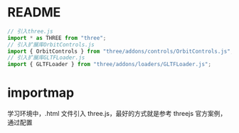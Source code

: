 # README

```ts
// 引入three.js
import * as THREE from "three";
// 引入扩展库OrbitControls.js
import { OrbitControls } from "three/addons/controls/OrbitControls.js";
// 引入扩展库GLTFLoader.js
import { GLTFLoader } from "three/addons/loaders/GLTFLoader.js";
```

# importmap

学习环境中，.html 文件引入 three.js，最好的方式就是参考 threejs 官方案例，通过配置<script type="importmap">,实现学习环境.html 文件和 vue 或 reaact 脚手架开发环境一样的写法。

```html
<!-- 具体路径配置，你根据自己文件目录设置 -->
<script type="importmap">
	{
		"imports": {
			"three": "../../../three.js/build/three.module.js"
		}
	}
</script>

<!-- 配置type="importmap",.html文件也能和项目开发环境一样方式引入threejs -->
<script type="module">
	import * as THREE from "three";
	// 浏览器控制台测试，是否引入成功
	console.log(THREE.Scene);
</script>
```

通过配置<script type="importmap">，让学习环境.html 文件，也能和 vue 或 react 开发环境中一样方式方式引入 threejs 扩展库。

配置 addons/等价于 examples/jsm/。

```html
<script type="importmap">
	{
		"imports": {
			"three": "./three.js/build/three.module.js",
			"three/addons/": "./three.js/examples/jsm/"
		}
	}
</script>

<script type="module">
	// three/addons/路径之后对应的是three.js官方文件包`/examples/jsm/`中的js库
	// 扩展库OrbitControls.js
	import { OrbitControls } from "three/addons/controls/OrbitControls.js";
	// 扩展库GLTFLoader.js
	import { GLTFLoader } from "three/addons/loaders/GLTFLoader.js";
	console.log(OrbitControls);
	console.log(GLTFLoader);
</script>
```

# Parcel + TypeScript

1. 全局安装 parcel
2. 在 html 文件中直接引入 ts 文件，注意：script 标签需要加上 type="module"
3. 通过 parcel 启动 index.html: `parcel index.html`
